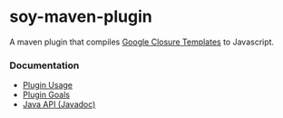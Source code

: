 soy-maven-plugin
==================

A maven plugin that compiles [Google Closure
Templates](https://developers.google.com/closure/templates/) to
Javascript.

### Documentation

* [Plugin Usage](http://wibidata.github.com/soy-maven-plugin/1.0.0/usage.html)
* [Plugin Goals](http://wibidata.github.com/soy-maven-plugin/1.0.0/plugin-info.html)
* [Java API (Javadoc)](http://wibidata.github.com/soy-maven-plugin/1.0.0/apidocs/)
